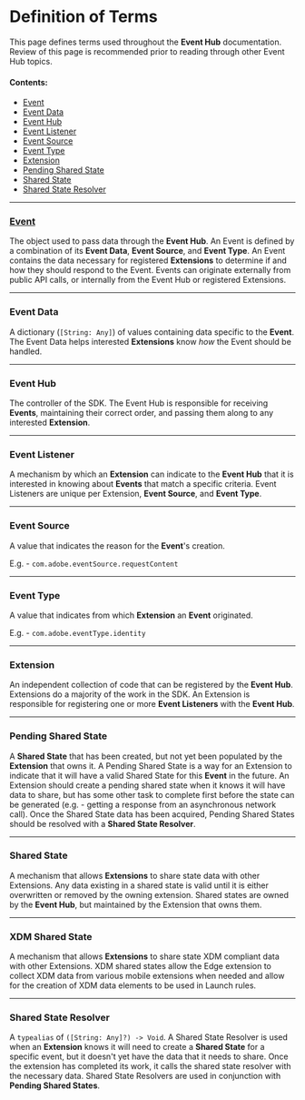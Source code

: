 # Definition of Terms

This page defines terms used throughout the **Event Hub** documentation. Review of this page is recommended prior to reading through other Event Hub topics.

#### Contents:
- [Event](#event)
- [Event Data](#event-data)
- [Event Hub](#event-hub)
- [Event Listener](#event-listener)
- [Event Source](#event-source)
- [Event Type](#event-type)
- [Extension](#extension)
- [Pending Shared State](#pending-shared-state)
- [Shared State](#shared-state)
- [Shared State Resolver](#shared-state-resolver)

--------------------------------------------------------------------------------
### [Event](Event.md)

The object used to pass data through the **Event Hub**. An Event is defined by a combination of its **Event Data**, **Event Source**, and **Event Type**. An Event contains the data necessary for registered **Extensions** to determine if and how they should respond to the Event. Events can originate externally from public API calls, or internally from the Event Hub or registered Extensions.

--------------------------------------------------------------------------------
### Event Data            

A dictionary (`[String: Any]`) of values containing data specific to the **Event**. The Event Data helps interested **Extensions** know _how_ the Event should be handled.

--------------------------------------------------------------------------------
### Event Hub

The controller of the SDK. The Event Hub is responsible for receiving **Events**, maintaining their correct order, and passing them along to any interested **Extension**.

--------------------------------------------------------------------------------
### Event Listener

A mechanism by which an **Extension** can indicate to the **Event Hub** that it is interested in knowing about **Events** that match a specific criteria. Event Listeners are unique per Extension, **Event Source**, and **Event Type**.

--------------------------------------------------------------------------------
### Event Source

A value that indicates the reason for the **Event**'s creation.

E.g. - `com.adobe.eventSource.requestContent`

--------------------------------------------------------------------------------
### Event Type

A value that indicates from which **Extension** an **Event** originated.

E.g. - `com.adobe.eventType.identity`

--------------------------------------------------------------------------------
### Extension

An independent collection of code that can be registered by the **Event Hub**. Extensions do a majority of the work in the SDK. An Extension is responsible for registering one or more **Event Listeners** with the **Event Hub**.

--------------------------------------------------------------------------------
### Pending Shared State

A **Shared State** that has been created, but not yet been populated by the **Extension** that owns it. A Pending Shared State is a way for an Extension to indicate that it will have a valid Shared State for this **Event** in the future. An Extension should create a pending shared state when it knows it will have data to share, but has some other task to complete first before the state can be generated (e.g. - getting a response from an asynchronous network call). Once the Shared State data has been acquired, Pending Shared States should be resolved with a **Shared State Resolver**.

--------------------------------------------------------------------------------
### Shared State

A mechanism that allows **Extensions** to share state data with other Extensions. Any data existing in a shared state is valid  until it is either overwritten or removed by the owning extension. Shared states are owned by the **Event Hub**, but maintained by the Extension that owns them.

--------------------------------------------------------------------------------

### XDM Shared State

A mechanism that allows **Extensions** to share state XDM compliant data with other Extensions. XDM shared states allow the Edge extension to collect XDM data from various mobile extensions when needed and allow for the creation of XDM data elements to be used in Launch rules.

--------------------------------------------------------------------------------

### Shared State Resolver

A `typealias` of `([String: Any]?) -> Void`. A Shared State Resolver is used when an **Extension** knows it will need to create a **Shared State** for a specific event, but it doesn't yet have the data that it needs to share. Once the extension has completed its work, it calls the shared state resolver with the necessary data. Shared State Resolvers are used in conjunction with **Pending Shared States**.
